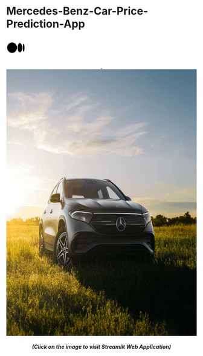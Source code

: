 # Mercedes-Benz-Car-Price-Prediction-App

<p align="left">
  <a href = "https://wyverical.medium.com/"><img height="50" width="50"src="https://github.com/Wyverical/Wyverical/blob/main/medium.PNG"/></a>
</p>

[<p align="center">&nbsp;<img align="center" height="706" width="704" src="https://github.com/Wyverical/Mercedes-Benz-Car-Price-Prediction-App/blob/main/streamlitapp.gif" width="30"/>](https://mbcpp-app.herokuapp.com/)
 

<h5 align="center"> (Click on the image to visit  Streamlit Web Application)</h5>
